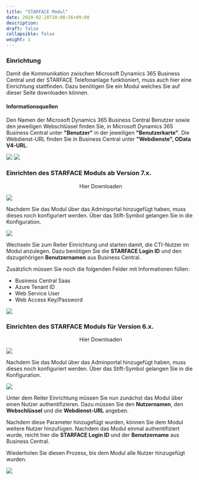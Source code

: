 ```yaml
---
title: "STARFACE Modul"
date: 2020-02-28T10:08:56+09:00
description: 
draft: false
collapsible: false
weight: 1
---
```

### Einrichtung
Damit die Kommunikation zwischen Microsoft Dynamics 365 Business Central und der STARFACE Telefonanlage funktioniert, muss auch hier eine Einrichtung stattfinden. Dazu benötigen Sie ein Modul welches Sie auf dieser Seite downloaden können.

#### Informationsquellen
Den Namen der Microsoft Dynamics 365 Business Central Benutzer sowie den jeweiligen Webschlüssel finden Sie, in Microsoft Dynamics 365 Business Central unter **"Benutzer"** in der jeweiligen **"Benutzerkarte"**. Die Webdienst-URL finden Sie in Business Central unter **"Webdienste", OData V4-URL**.

![](images/apps/ctiodatade.PNG)
![](images/apps/ctiusersetupde.PNG)

### Einrichten des STARFACE Moduls ab Version 7.x.

<p style="text-align: center;">
Hier Downloaden
</p>

[<img src="/images/apps/ctidownload.jpg">](files/CTI_Module_7.zip)

Nachdem Sie das Modul über das Adminportal hinzugefügt haben, muss dieses noch konfiguriert werden. Über das Stift-Symbol gelangen Sie in die Konfiguration.

![](images/apps/cticonfigstarfacede.png)

Wechseln Sie zum Reiter Einrichtung und starten damit, die CTI-Nutzer im Modul anzulegen. Dazu benötigen Sie die **STARFACE Login ID** und den dazugehörigen **Benutzernamen** aus Business Central.

Zusätzlich müssen Sie noch die folgenden Felder mit Informationen füllen:

- Business Central Saas
- Azure Tenant ID
- Web Service User
- Web Access Key/Password

![](images/apps/ctimodulesetup7.jpg)

### Einrichten des STARFACE Moduls für Version 6.x.

<p style="text-align: center;">
Hier Downloaden
</p>

[<img src="/images/apps/ctidownload.jpg">](files/CTI_Module.zip)


Nachdem Sie das Modul über das Adminportal hinzugefügt haben, muss dieses noch konfiguriert werden. Über das Stift-Symbol gelangen Sie in die Konfiguration.

![](images/apps/cticonfigstarfacede.png)

Unter dem Reiter Einrichtung müssen Sie nun zunächst das Modul über einen Nutzer authentifizieren. Dazu müssen Sie den **Nutzernamen**, den **Webschlüssel** und die **Webdienst-URL** angeben.

Nachdem diese Parameter hinzugefügt wurden, können Sie dem Modul weitere Nutzer hinzufügen. Nachdem das Modul einmal authentifiziert wurde, reicht hier die **STARFACE Login ID** und der **Benutzername** aus Business Central.

Wiederholen Sie diesen Prozess, bis dem Modul alle Nutzer hinzugefügt wurden.

![](images/apps/ctimodulesetup.png)